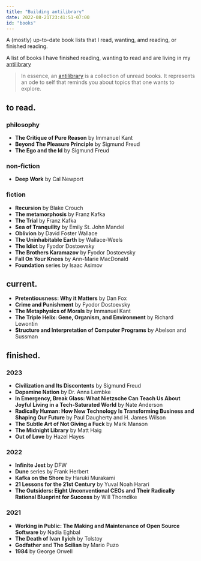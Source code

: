 ```yaml
---
title: "Building antilibrary"
date: 2022-08-21T23:41:51-07:00
id: "books"
---
```


A (mostly) up-to-date book lists that I read, wanting, amd reading, or finished reading.

A list of books I have finished reading, wanting to read and are living in my [antilibrary](https://nesslabs.com/antilibrary)

> In essence, an [antilibrary](https://nesslabs.com/antilibrary) is a collection of unread books. It represents an ode to self that reminds you about topics that one wants to explore.

## to read.

### philosophy

- **The Critique of Pure Reason** by Immanuel Kant
- **Beyond The Pleasure Principle** by Sigmund Freud
- **The Ego and the Id** by Sigmund Freud

### non-fiction

- **Deep Work** by Cal Newport

### fiction

- **Recursion** by Blake Crouch
- **The metamorphosis** by Franz Kafka
- **The Trial** by Franz Kafka
- **Sea of Tranquility** by Emily St. John Mandel
- **Oblivion** by David Foster Wallace
- **The Uninhabitable Earth** by Wallace-Weels
- **The Idiot** by Fyodor Dostoevsky
- **The Brothers Karamazov** by Fyodor Dostoevsky
- **Fall On Your Knees** by Ann-Marie MacDonald
- **Foundation** series by Isaac Asimov

## current.

- **Pretentiousness: Why it Matters** by Dan Fox
- **Crime and Punishment** by Fyodor Dostoevsky
- **The Metaphysics of Morals** by Immanuel Kant
- **The Triple Helix: Gene, Organism, and Environment** by Richard Lewontin
- **Structure and Interpretation of Computer Programs** by Abelson and Sussman

## finished.

### 2023

- **Civilization and Its Discontents** by Sigmund Freud
- **Dopamine Nation** by Dr. Anna Lembke
- **In Emergency, Break Glass: What Nietzsche Can Teach Us About Joyful Living in a Tech-Saturated World** by Nate Anderson
- **Radically Human: How New Technology Is Transforming Business and Shaping Our Future** by Paul Daugherty and H. James Wilson
- **The Subtle Art of Not Giving a Fuck** by Mark Manson
- **The Midnight Library** by Matt Haig
- **Out of Love** by Hazel Hayes

### 2022

- **Infinite Jest** by DFW
- **Dune** series by Frank Herbert
- **Kafka on the Shore** by Haruki Murakami
- **21 Lessons for the 21st Century** by Yuval Noah Harari
- **The Outsiders: Eight Unconventional CEOs and Their Radically Rational Blueprint for Success** by Will Thorndike

### 2021

- **Working in Public: The Making and Maintenance of Open Source Software** by Nadia Eghbal
- **The Death of Ivan Ilyich** by Tolstoy
- **Godfather** and **The Scilian** by Mario Puzo
- **1984** by George Orwell
